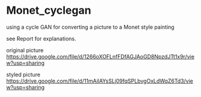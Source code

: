 # Monet_cyclegan
using a cycle GAN for converting a picture  to a Monet style painting

see Report for explanations.

original picture     
https://drive.google.com/file/d/1266oXOFLnfFDfAGJAoGD8NpzdJTt1x9r/view?usp=sharing


styled picture    
https://drive.google.com/file/d/11mAilAYsSLj09fqSPLbvgOxLdWqZ6Td3/view?usp=sharing
